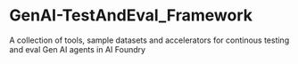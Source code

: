 # GenAI-TestAndEval_Framework
A collection of tools, sample datasets and accelerators for continous testing and eval Gen AI agents in AI Foundry
